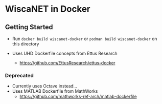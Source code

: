 # WiscaNET in Docker

## Getting Started

- Run `docker build wiscanet-docker` or `podman build wiscanet-docker` on this directory

- Uses UHD Dockerfile concepts from Ettus Research
  - https://github.com/EttusResearch/ettus-docker 

### Deprecated

- Currently uses Octave instead...
- Uses MATLAB Dockerfile from MathWorks
  - https://github.com/mathworks-ref-arch/matlab-dockerfile
